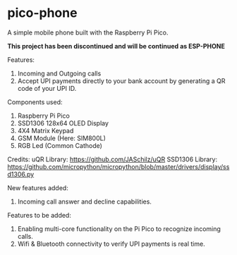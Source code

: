 # pico-phone
A simple mobile phone built with the Raspberry Pi Pico.

**This project has been discontinued and will be continued as ESP-PHONE**

Features:
1. Incoming and Outgoing calls
2. Accept UPI payments directly to your bank account by generating a QR code of your UPI ID.

Components used:
1. Raspberry Pi Pico
2. SSD1306 128x64 OLED Display
3. 4X4 Matrix Keypad
4. GSM Module (Here: SIM800L)
5. RGB Led (Common Cathode)

Credits:
uQR Library:
https://github.com/JASchilz/uQR
SSD1306 Library:
https://github.com/micropython/micropython/blob/master/drivers/display/ssd1306.py

New features added:
 1. Incoming call answer and decline capabilities.

Features to be added:
1. Enabling multi-core functionality on the Pi Pico to recognize incoming calls.
2. Wifi & Bluetooth connectivity to verify UPI payments is real time.
